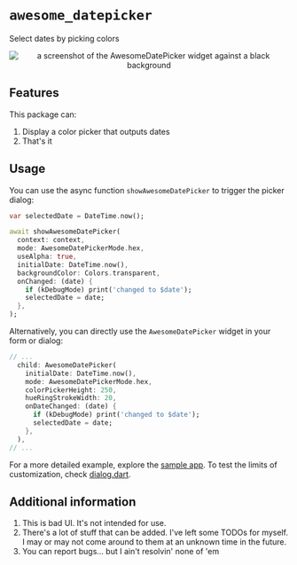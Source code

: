 # `awesome_datepicker`

Select dates by picking colors

<p align="center">
  <img src="https://github.com/BURG3R5/awesome-datepicker/assets/77491630/1feb14c6-958d-4e08-99eb-52dc9a16f258" alt="a screenshot of the AwesomeDatePicker widget against a black background"/>
</p>

## Features

This package can:

1. Display a color picker that outputs dates
2. That's it

## Usage

You can use the async function `showAwesomeDatePicker` to trigger the picker dialog:

```dart
var selectedDate = DateTime.now();

await showAwesomeDatePicker(
  context: context,
  mode: AwesomeDatePickerMode.hex,
  useAlpha: true,
  initialDate: DateTime.now(),
  backgroundColor: Colors.transparent,
  onChanged: (date) {
    if (kDebugMode) print('changed to $date');
    selectedDate = date;
  },
);
```

Alternatively, you can directly use the `AwesomeDatePicker` widget in your form or dialog:

```dart
// ...
  child: AwesomeDatePicker(
    initialDate: DateTime.now(),
    mode: AwesomeDatePickerMode.hex,
    colorPickerHeight: 250,
    hueRingStrokeWidth: 20,
    onDateChanged: (date) {
      if (kDebugMode) print('changed to $date');
      selectedDate = date;
    },
  ),
// ...
```

For a more detailed example, explore the [sample app](/example/lib/main.dart). To test the limits of customization, check [dialog.dart](/lib/src/dialog.dart).

## Additional information

1. This is bad UI. It's not intended for use.
2. There's a lot of stuff that can be added. I've left some TODOs for myself. I may or may not come around to them at an unknown time in the future.
3. You can report bugs... but I ain't resolvin' none of 'em
